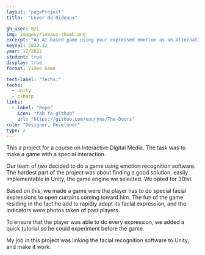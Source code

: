 ```yaml
---
layout: "pageProject"
title:  "Lever de Rideaux"

gh_user: 82L
img: images/rideaux-thumb.png
excerpt: "An AI based game using your expressed emotion as an alternative controller."
keyVal: 2022.12
year: 12/2022
student: true
display: true
format: Video Game

tech-label: "Techs:"
techs:
  - unity
  - csharp
links:
  - label: "Repo"
    icon: "fab fa-github"
    url: "https://github.com/souryma/The-Doors"
role: "Designer, Developer"
type: 2
---
```

<p>This a project for a course on Interactive Digital Media. The task was to make a game with a special interaction.</p>
<p>Our team of two decided to do a game using emotion recognition software. The hardest part of the project was about finding a good solution, easily implementable in Unity, the game engine we selected. We opted for 3Divi.</p>
<p>Based on this, we made a game were the player has to do special facial expressions to open curtains coming toward him. The fun of the game residing in the fact he add to rapidly adapt its facial expression, and the indicators were photos taken of past players</p>
<p>To ensure that the player was able to do every expression, we added a quick tutorial so he could experiment before the game.</p>
<p>My job in this project was linking the facial recognition software to Unity, and make it work.</p>